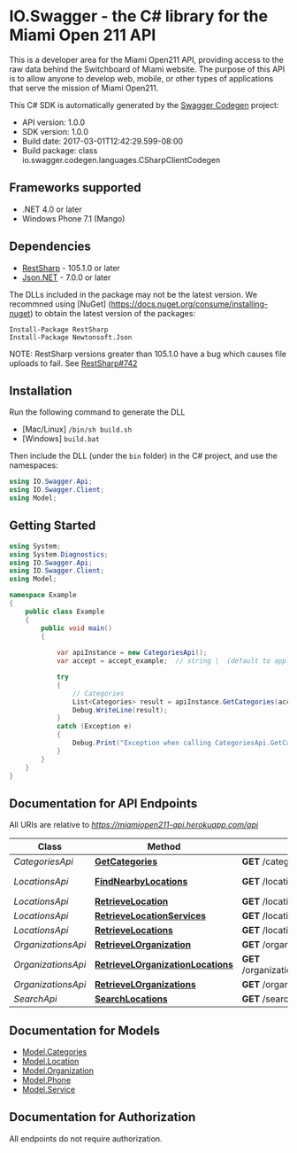 # IO.Swagger - the C# library for the Miami Open 211 API

This is a developer area for the Miami Open211 API, providing access to the raw data behind the Switchboard of Miami website. The purpose of this API is to allow anyone to develop web, mobile, or other types of applications that serve the mission of Miami Open211.

This C# SDK is automatically generated by the [Swagger Codegen](https://github.com/swagger-api/swagger-codegen) project:

- API version: 1.0.0
- SDK version: 1.0.0
- Build date: 2017-03-01T12:42:29.599-08:00
- Build package: class io.swagger.codegen.languages.CSharpClientCodegen

## Frameworks supported
- .NET 4.0 or later
- Windows Phone 7.1 (Mango)

## Dependencies
- [RestSharp](https://www.nuget.org/packages/RestSharp) - 105.1.0 or later
- [Json.NET](https://www.nuget.org/packages/Newtonsoft.Json/) - 7.0.0 or later

The DLLs included in the package may not be the latest version. We recommned using [NuGet] (https://docs.nuget.org/consume/installing-nuget) to obtain the latest version of the packages:
```
Install-Package RestSharp
Install-Package Newtonsoft.Json
```

NOTE: RestSharp versions greater than 105.1.0 have a bug which causes file uploads to fail. See [RestSharp#742](https://github.com/restsharp/RestSharp/issues/742)

## Installation
Run the following command to generate the DLL
- [Mac/Linux] `/bin/sh build.sh`
- [Windows] `build.bat`

Then include the DLL (under the `bin` folder) in the C# project, and use the namespaces:
```csharp
using IO.Swagger.Api;
using IO.Swagger.Client;
using Model;
```

## Getting Started

```csharp
using System;
using System.Diagnostics;
using IO.Swagger.Api;
using IO.Swagger.Client;
using Model;

namespace Example
{
    public class Example
    {
        public void main()
        {
            
            var apiInstance = new CategoriesApi();
            var accept = accept_example;  // string |  (default to application/vnd.ohanapi+json; version=1)

            try
            {
                // Categories
                List<Categories> result = apiInstance.GetCategories(accept);
                Debug.WriteLine(result);
            }
            catch (Exception e)
            {
                Debug.Print("Exception when calling CategoriesApi.GetCategories: " + e.Message );
            }
        }
    }
}
```

<a name="documentation-for-api-endpoints"></a>
## Documentation for API Endpoints

All URIs are relative to *https://miamiopen211-api.herokuapp.com/api*

Class | Method | HTTP request | Description
------------ | ------------- | ------------- | -------------
*CategoriesApi* | [**GetCategories**](docs/CategoriesApi.md#getcategories) | **GET** /categories | Categories
*LocationsApi* | [**FindNearbyLocations**](docs/LocationsApi.md#findnearbylocations) | **GET** /locations/{location_id}/nearby | Find Nearby Locations
*LocationsApi* | [**RetrieveLocation**](docs/LocationsApi.md#retrievelocation) | **GET** /locations/{location_id} | Location
*LocationsApi* | [**RetrieveLocationServices**](docs/LocationsApi.md#retrievelocationservices) | **GET** /locations/{location_id}/services | Services
*LocationsApi* | [**RetrieveLocations**](docs/LocationsApi.md#retrievelocations) | **GET** /locations | Locations
*OrganizationsApi* | [**RetrieveLOrganization**](docs/OrganizationsApi.md#retrievelorganization) | **GET** /organizations/{organization_id} | Organizations
*OrganizationsApi* | [**RetrieveLOrganizationLocations**](docs/OrganizationsApi.md#retrievelorganizationlocations) | **GET** /organizations/{organization_id}/locations | Organization Locations
*OrganizationsApi* | [**RetrieveLOrganizations**](docs/OrganizationsApi.md#retrievelorganizations) | **GET** /organizations | Organizations
*SearchApi* | [**SearchLocations**](docs/SearchApi.md#searchlocations) | **GET** /search | Search


<a name="documentation-for-models"></a>
## Documentation for Models

 - [Model.Categories](docs/Categories.md)
 - [Model.Location](docs/Location.md)
 - [Model.Organization](docs/Organization.md)
 - [Model.Phone](docs/Phone.md)
 - [Model.Service](docs/Service.md)


## Documentation for Authorization

All endpoints do not require authorization.
